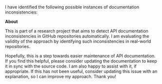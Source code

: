 
I have identified the following possible instances of documentation inconsistencies:





**About**

This is part of a research project that aims to detect API documentation inconsistencies in GitHub repositories automatically. I am evaluating the validity of the approach by identifying such inconsistencies in real-world repositories. 

Hopefully, this is a step towards easier maintenance of API documentation. If you find this helpful, please consider updating the documentation to keep it in sync with the source code. I am also happy to assist with it, if appropriate. If this has not been useful, consider updating this issue with an explanation, so I can improve my approach. Thank you!
    